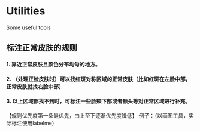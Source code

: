 # Utilities
Some useful tools
## 标注正常皮肤的规则
#### 1. 靠近正常皮肤且颜色分布均匀的地方。
#### 2. （处理正脸皮肤时）可以找红斑对称区域的正常皮肤（比如红斑在左脸中部，正常皮肤就找右脸中部）
#### 3. 以上区域都找不到时，可标注一些脸颊下部或者额头等对正常区域进行补充。
【规则优先度第一条最优先，由上至下逐渐优先度降低】
例子：（以画图工具，实际标注使用labelme）

